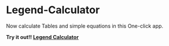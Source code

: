 # Legend-Calculator
Now calculate Tables and simple equations in this One-click app.

**Try it out!! [Legend Calculator](https://srinikesh2929.github.io/legend-calculator/)**
